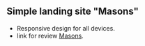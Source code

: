 
## Simple landing site "Masons"

- Responsive design for all devices.
- link for review [Masons](https://alexsey92.github.io/Masons/).
